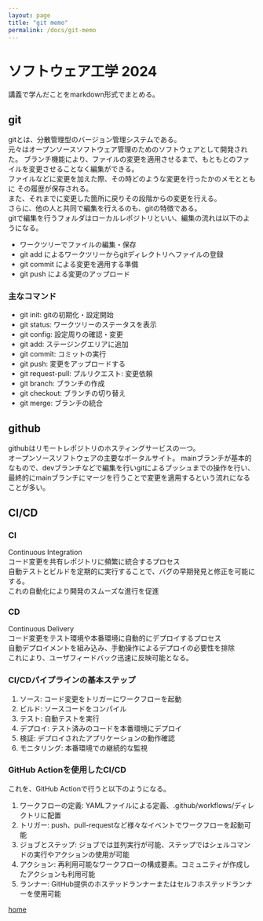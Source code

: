 ```yaml
---
layout: page
title: "git memo"
permalink: /docs/git-memo
---
```


# ソフトウェア工学 2024

講義で学んだことをmarkdown形式でまとめる。

## git
gitとは、分散管理型のバージョン管理システムである。  
元々はオープンソースソフトウェア管理のためのソフトウェアとして開発された。 
ブランチ機能により、ファイルの変更を適用させるまで、もともとのファイルを変更させることなく編集ができる。   
ファイルなどに変更を加えた際、その時どのような変更を行ったかのメモとともに
その履歴が保存される。  
また、それまでに変更した箇所に戻りその段階からの変更を行える。  
さらに、他の人と共同で編集を行えるのも、gitの特徴である。  
gitで編集を行うフォルダはローカルレポジトリといい、編集の流れは以下のようになる。
- ワークツリーでファイルの編集・保存
- git add によるワークツリーからgitディレクトリへファイルの登録
- git commit による変更を適用する準備
- git push による変更のアップロード

### 主なコマンド
- git init: gitの初期化・設定開始
- git status: ワークツリーのステータスを表示
- git config: 設定周りの確認・変更
- git add: ステージングエリアに追加
- git commit: コミットの実行
- git push: 変更をアップロードする
- git request-pull: プルリクエスト: 変更依頼
- git branch: ブランチの作成
- git checkout: ブランチの切り替え
- git merge: ブランチの統合

## github
githubはリモートレポジトリのホスティングサービスの一つ。  
オープンソースソフトウェアの主要なポータルサイト。
mainブランチが基本的なもので、devブランチなどで編集を行いgitによるプッシュまでの操作を行い、最終的にmainブランチにマージを行うことで変更を適用するという流れになることが多い。

## CI/CD
### CI
Continuous Integration  
コード変更を共有レポジトリに頻繁に統合するプロセス  
自動テストとビルドを定期的に実行することで、バグの早期発見と修正を可能にする。  
これの自動化により開発のスムーズな進行を促進

### CD
Continuous Delivery  
コード変更をテスト環境や本番環境に自動的にデプロイするプロセス  
自動デプロイメントを組み込み、手動操作によるデプロイの必要性を排除  
これにより、ユーザフィードバック迅速に反映可能となる。

### CI/CDパイプラインの基本ステップ
1. ソース: コード変更をトリガーにワークフローを起動
2. ビルド: ソースコードをコンパイル
3. テスト: 自動テストを実行
4. デプロイ: テスト済みのコードを本番環境にデプロイ
5. 検証: デプロイされたアプリケーションの動作確認
6. モニタリング: 本番環境での継続的な監視

### GitHub Actionを使用したCI/CD
これを、GitHub Actionで行うと以下のようになる。
1. ワークフローの定義: YAMLファイルによる定義、.github/workflows/ディレクトリに配置
2. トリガー: push、pull-requestなど様々なイベントでワークフローを起動可能
3. ジョブとステップ: ジョブでは並列実行が可能、ステップではシェルコマンドの実行やアクションの使用が可能
4. アクション: 再利用可能なワークフローの構成要素。コミュニティが作成したアクションも利用可能
5. ランナー: GitHub提供のホステッドランナーまたはセルフホステッドランナーを使用可能

[home](/docs)